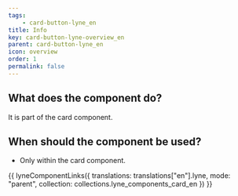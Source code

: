 ```yaml
---
tags: 
    - card-button-lyne_en
title: Info
key: card-button-lyne-overview_en
parent: card-button-lyne_en
icon: overview
order: 1
permalink: false
---
```


## What does the component do?
It is part of the card component.

## When should the component be used?
* Only within the card component.

{{ lyneComponentLinks({
  translations: translations["en"].lyne,
  mode: "parent",
  collection: collections.lyne_components_card_en
}) }}